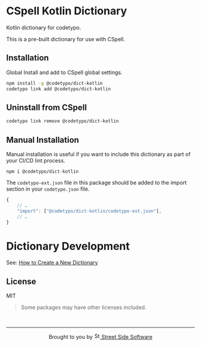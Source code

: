 # CSpell Kotlin Dictionary

Kotlin dictionary for codetypo.

This is a pre-built dictionary for use with CSpell.

## Installation

Global Install and add to CSpell global settings.

```sh
npm install -g @codetypo/dict-kotlin
codetypo link add @codetypo/dict-kotlin
```

## Uninstall from CSpell

```sh
codetypo link remove @codetypo/dict-kotlin
```

## Manual Installation

Manual installation is useful if you want to include this dictionary as part of your CI/CD lint process.

```
npm i @codetypo/dict-kotlin
```

The `codetypo-ext.json` file in this package should be added to the import section in your `codetypo.json` file.

```javascript
{
    // …
    "import": ["@codetypo/dict-kotlin/codetypo-ext.json"],
    // …
}
```

# Dictionary Development

See: [How to Create a New Dictionary](https://github.com/khulnasoft/codetypo-dicts#how-to-create-a-new-dictionary)

## License

MIT

> Some packages may have other licenses included.

<!--- @@inject: ../../static/footer.md --->

<br/>

---

<p align="center">
Brought to you by <a href="https://khulnasoft.com" title="Street Side Software">
<img width="16" alt="Street Side Software Logo" src="https://i.imgur.com/CyduuVY.png" /> Street Side Software
</a>
</p>

<!--- @@inject-end: ../../static/footer.md --->
